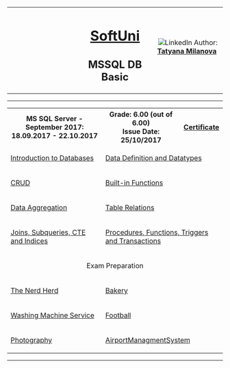 <!-- Head Start -->
<table border="0" width="100%" cellspacing="1" cellpadding="3" align="center">
<tbody>
<tr>
<td align="center" width="33%"><img style="text-align: ce;" src="http://conf.softuni.bg/wp-content/uploads/2015/01/SoftUni-Logo-Flat_square-blue-300x235.png" alt="" /></td>
<td align="center" width="33%">
<h1><a href="https://softuni.bg/">SoftUni</a></h1>
<h2>MSSQL DB Basic</h2>
</td>
<td align="center" width="33%"><img src="https://avatars0.githubusercontent.com/u/22100183?s=460&v=4" alt="" />
<img src="https://www.linkedin.com/favicon.ico" alt="LinkedIn" />
Author: 
<strong>
<a title="LinkedIn Tatyana Milanova" href="https://www.linkedin.com/in/tanya-milanova-15040257/" target="_blank">
Tatyana Milanova
</a>
</strong></p>
</td>
</tr>
</tbody>
</table>
<!-- Head End -->
<!-- Databases Basics - MS SQL Server Start --><hr />
<table border="0" width="100%" cellspacing="1" cellpadding="3" align="center">
        <tbody>
        <tr><th align="center" width="50%">MS SQL Server - September 2017: <br /> 
        18.09.2017 - 22.10.2017</th><th width="40%">Grade: 6.00 (out of 6.00)<br /> Issue Date: 25/10/2017</th><th align="center width=">
        <p><a title="MS SQL Server" href="https://softuni.bg/certificates/details/23913/b0b639bb" target="_blank">Certificate</a></p>
        </th></tr>
        <!-- Course Body -->
        <tr>
        <td width="50%">
        <p><a title="Introduction to Databases" href="https://github.com/tanyta78/MSSQL-DatabaseBasic/tree/master/DBBasicExercises" target="_blank">Introduction to Databases</a></p>
        </td>
        <td colspan="2" width="50%">
        <p><a title="Data Definition and Datatypes" href="https://github.com/tanyta78/MSSQL-DatabaseBasic/tree/master/DBBasicExercises/02DataDefinitionandDataTypes" target="_blank">Data Definition and Datatypes</a></p>
        </td>
        </tr>
        <tr>
        <td width="50%">
        <p><a title="CRUD" href="https://github.com/tanyta78/MSSQL-DatabaseBasic/tree/master/DBBasicExercises/03BasicCRUD" target="_blank">CRUD</a></p>
        </td>
        <td colspan="2" width="50%">
        <p><a title="Built-in Functions" href="https://github.com/tanyta78/MSSQL-DatabaseBasic/tree/master/DBBasicExercises/04BuildInFunc" target="_blank">Built-in Functions</a></p>
        </td>
        </tr>
        <tr>
        <td width="50%">
        <p><a title="Data Aggregation" href="https://github.com/tanyta78/MSSQL-DatabaseBasic/tree/master/DBBasicExercises/05DataAggregation" target="_blank">Data Aggregation</a></p>
        </td>
        <td colspan="2" width="50%">
        <p><a title="Table Relations" href="https://github.com/tanyta78/MSSQL-DatabaseBasic/tree/master/DBBasicExercises/06TableRelation" target="_blank">Table Relations</a></p>
        </td>
        </tr>
        <tr>
        <td width="50%">
        <p><a title="Joins, Subqueries, CTE and Indices" href="https://github.com/tanyta78/MSSQL-DatabaseBasic/tree/master/DBBasicExercises/07JoinsSubqueries" target="_blank">Joins, Subqueries, CTE and Indices</a></p>
        </td>
        <td colspan="2" width="50%">
        <p><a title="Procedures, Functions, Triggers and Transactions" href="https://github.com/tanyta78/MSSQL-DatabaseBasic/tree/master/DBBasicExercises/08FunctionsTriggers" target="_blank">Procedures, Functions, Triggers and Transactions</a></p>
        </td>
        </tr>
        <tr>
        <tr><td colspan="3" align="center" width="100%"><p>Exam Preparation</p></td></tr>
        </tr>
        <tr>
        <td width="50%">
        <p><a title="The Nerd Herd" href="https://github.com/tanyta78/MSSQL-DatabaseBasic/tree/master/exam151216NerdHerd" target="_blank">The Nerd Herd</a></p>
        </td>
        <td colspan="2" width="50%">
        <p><a title="Bakery" href="https://github.com/tanyta78/MSSQL-DatabaseBasic/tree/master/exam190217Bakery" target="_blank">Bakery</a></p>
        </td>
        </tr>
        <tr>
        <tr>
        <td width="50%">
        <p><a title="Washing Machine Service" href="https://github.com/tanyta78/MSSQL-DatabaseBasic/tree/master/exam240417wms" target="_blank">Washing Machine Service</a></p>
        </td>
        <td colspan="2" width="50%">
        <p><a title="Football" href="https://github.com/tanyta78/MSSQL-DatabaseBasic/tree/master/exam220615Football" target="_blank">Football</a></p>
       </td>
        </tr>
        <tr>
        <td width="50%">
        <p><a title="Photography" href="https://github.com/tanyta78/MSSQL-DatabaseBasic/tree/master/exam151115Photography" target="_blank">Photography</a></p>
        </td>
        <td colspan="2" width="50%">
        <p><a title="AirportManagmentSystem" href="https://github.com/tanyta78/MSSQL-DatabaseBasic/tree/master/ExamPrep161016" target="_blank">AirportManagmentSystem</a></p>
        </td>
        </tr>
        </tbody>
        </table>
        <hr />
        <!-- Databases Basics - MS SQL Server End -->
